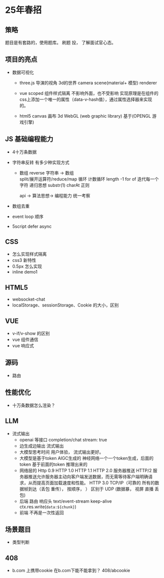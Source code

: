 # 25年春招

## 策略

题目是有套路的，使用题库。
刷题 投， 了解面试官心态。

## 项目的亮点
- 数据可视化
  - three.js 
  导演的视角 3d的世界
  camera scene(material+ 模型) renderer 
  - vue scoped 组件样式隔离 不影响外面，也不受影响
    实现原理是在组件的css上添加一个唯一的属性（data-v-hash值），通过属性选择器来实现的。

  - html5 canvas 画布
    3d WebGL (web graphic library) 基于(OPENGL 游戏引擎)


## JS 基础编程能力
- 4十万条数据
- 字符串反转 有多少种实现方式 
  - 数组 reverse 
    字符串 -> 数组  
      split/展开运算符/reduce/map
    循环
      计数循环 length -1 
      for of  迭代每一个字符
    递归思想  substr(1)   charAt
    正则
    
    api -> 算法思想-> 编程能力 统一考察 

- 数组去重 
- event loop 顺序
- 5script defer async 

## CSS 
- 怎么实现样式隔离
- css3 新特性
- 0.5px 怎么实现
- inline 
  demo1

## HTML5 
- websocket-chat
- localStorage、sessionStorage、Cookie 的大小，区别
  

## VUE 
- v-if/v-show 的区别
- vue 组件通信
- vue 响应式

## 源码
- 路由

## 性能优化
- 十万条数据怎么渲染？

## LLM 
- 流式输出
  - openai 等接口  completion/chat stream: true
  - 边生成边输出 流式输出 
  - 大模型思考时间 用户体验， 流式输出更好。
  - 大模型是基于token AIGC生成的
    神经网络一个一个token生成，后面的token 基于前面的token 推理出来的
  - 网络层的
    Http 0.9
    HTTP 1.0
    HTTP 1.1
    HTTP 2.0 服务器推送
    HTTP/2 服务器推送允许服务器主动向客户端发送数据，而无需等待客户端明确请求，从而提高页面加载速度和性能。
    HTTP 3.0 
    TCP/IP（可靠的 所有的数据帧到达（丢包 重传）， 按顺序， ） 区别于 UDP (数据暴， 视屏 直播 丢包)
  - 后端
    路由
    响应头 text/event-stream keep-alive 
    ctx.res.write(`data:${chunk}`)
  - 前端
    不再是一次性返回 
## 场景题目
- 类型判断

## 408
- b.com 上携带cookie 在b.com下能不能拿到？
  408/abcookie
  





